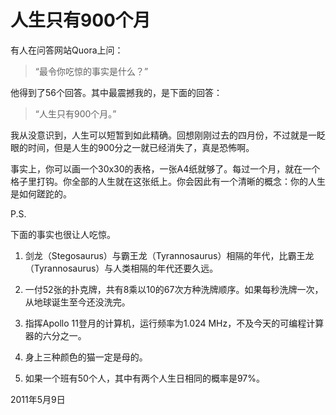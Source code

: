 # 人生只有900个月

有人在问答网站Quora上问：

> “最令你吃惊的事实是什么？”

他得到了56个回答。其中最震撼我的，是下面的回答：

> “人生只有900个月。”

我从没意识到，人生可以短暂到如此精确。回想刚刚过去的四月份，不过就是一眨眼的时间，但是人生的900分之一就已经消失了，真是恐怖啊。

事实上，你可以画一个30x30的表格，一张A4纸就够了。每过一个月，就在一个格子里打钩。你全部的人生就在这张纸上。你会因此有一个清晰的概念：你的人生是如何蹉跎的。

P.S.

下面的事实也很让人吃惊。

1. 剑龙（Stegosaurus）与霸王龙（Tyrannosaurus）相隔的年代，比霸王龙（Tyrannosaurus）与人类相隔的年代还要久远。

2. 一付52张的扑克牌，共有8乘以10的67次方种洗牌顺序。如果每秒洗牌一次，从地球诞生至今还没洗完。

3. 指挥Apollo 11登月的计算机，运行频率为1.024 MHz，不及今天的可编程计算器的六分之一。

4. 身上三种颜色的猫一定是母的。

5. 如果一个班有50个人，其中有两个人生日相同的概率是97%。

2011年5月9日
